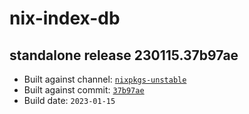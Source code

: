 # nix-index-db
## standalone release 230115.37b97ae
- Built against channel: [`nixpkgs-unstable`](https://github.com/nixos/nixpkgs/tree/nixpkgs-unstable)
- Built against commit: [`37b97ae`](https://github.com/NixOS/nixpkgs/commit/37b97ae3dd714de9a17923d004a2c5b5543dfa6d)
- Build date: `2023-01-15`
